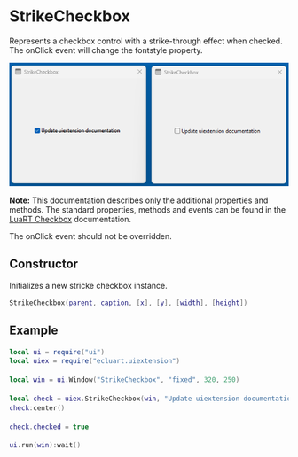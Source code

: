 # StrikeCheckbox

Represents a checkbox control with a strike-through effect when checked. The onClick event will change the fontstyle property.

![strikecheckbox](/docs/strikecheckbox/strikecheckbox01.png)

**Note:**
This documentation describes only the additional properties and methods.
The standard properties, methods and events can be found in the [LuaRT Checkbox](https://www.luart.org/doc/ui/Checkbox.html) documentation.

The onClick event should not be overridden.

## Constructor

Initializes a new stricke checkbox instance.

```Lua
StrikeCheckbox(parent, caption, [x], [y], [width], [height])
```

## Example

```Lua
local ui = require("ui")
local uiex = require("ecluart.uiextension")

local win = ui.Window("StrikeCheckbox", "fixed", 320, 250)

local check = uiex.StrikeCheckbox(win, "Update uiextension documentation", 10, 10)
check:center()

check.checked = true

ui.run(win):wait()
```
